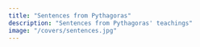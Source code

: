 ```yaml
---
title: "Sentences from Pythagoras"
description: "Sentences from Pythagoras' teachings"
image: "/covers/sentences.jpg"
---
```



